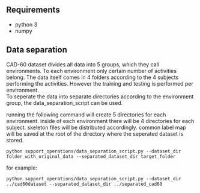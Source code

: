 ## Requirements

* python 3
* numpy

## Data separation

CAD-60 dataset divides all data into 5 groups, which they call environments. To each environment only certain number of activities belong. The data itself comes in 4 folders according to the 4 subjects performing the activities.
However the training and testing is performed per environment.  
To seperate the data into separate directories according to the environment group, the data_separation_script can be used.

running the following command will create 5 directories for each environment. inside of each environment there will be 4 directories for each subject. skeleton files will be distributed accordingly. common label map will be saved at the root of the directory where the seperated dataset is stored.

```commandline
python support_operations/data_separation_script.py --dataset_dir folder_with_original_data --separated_dataset_dir target_folder
```  

for example:
```commandline
python support_operations/data_separation_script.py --dataset_dir ../cad60dataset --separated_dataset_dir ../separated_cad60
```
